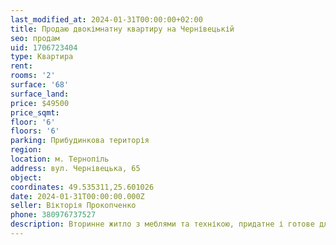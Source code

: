 ```yaml
---
last_modified_at: 2024-01-31T00:00:00+02:00
title: Продаю двокімнатну квартиру на Чернівецькій
seo: продам
uid: 1706723404
type: Квартира
rent:
rooms: '2'
surface: '68'
surface_land:
price: $49500
price_sqmt:
floor: '6'
floors: '6'
parking: Прибудинкова територія
region:
location: м. Тернопіль
address: вул. Чернівецька, 65
object:
coordinates: 49.535311,25.601026
date: 2024-01-31T00:00:00.000Z
seller: Вікторія Прокопченко
phone: 380976737527
description: Вторинне житло з меблями та технікою, придатне і готове для проживання
---
```

